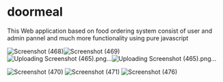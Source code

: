 # doormeal
This Web application based on food ordering system consist of user and admin pannel and much more functionality using pure javascript



![Screenshot (468)](https://github.com/sabhishek07/doormeal/assets/70909623/53d337bd-d570-4c1d-a20a-2c8abfda3cbf)![Screenshot (469)](https://github.com/sabhishek07/doormeal/assets/70909623/10a8acfa-b289-420f-9c1a-7029cc46ee87)
![Uploading Screenshot (465).png…]()![Uploading Screenshot (465).png…]()


![Screenshot (470)](https://github.com/sabhishek07/doormeal/assets/70909623/55534204-369c-46fb-85f9-ff5cb43b5a70)
![Screenshot (471)](https://github.com/sabhishek07/doormeal/assets/70909623/c782ec69-0ff2-4b0a-94d5-efee72e02fef)
![Screenshot (476)](https://github.com/sabhishek07/doormeal/assets/70909623/79b7f3c0-a8b4-45de-8e18-d5a718fa29ce)



